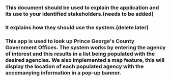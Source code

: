 ### This document should be used to explain the application and its use to your identified stakeholders.(needs to be added)



### It explains how they should use the system.(delete later)

### This app is used to look up Prince George's County Government Offices. The system works by entering the agency of interest and this results in a list being populated with the desired agencies. We also implemented a map feature, this will display the location of each populated agency with the accomanying information in a pop-up banner.
